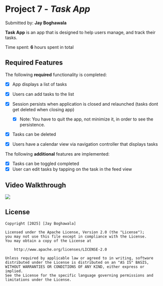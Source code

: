 # Project 7 - *Task App*

Submitted by: **Jay Boghawala**

**Task App** is an app that is designed to help users manage, and track their tasks.

Time spent: **6** hours spent in total

## Required Features

The following **required** functionality is completed:

- [x] App displays a list of tasks
- [x] Users can add tasks to the list
- [x] Session persists when application is closed and relaunched (tasks dont get deleted when closing app) 
  - [x] Note: You have to quit the app, not minimize it, in order to see the persistence.
- [x] Tasks can be deleted
- [x] Users have a calendar view via navigation controller that displays tasks	


The following **additional** features are implemented:

- [x] Tasks can be toggled completed
- [x] User can edit tasks by tapping on the task in the feed view

## Video Walkthrough

<div>
    <a href="https://www.loom.com/share/92def6917387460580270b51f49de895">
    </a>
    <a href="https://www.loom.com/share/92def6917387460580270b51f49de895">
      <img style="max-width:300px;" src="https://cdn.loom.com/sessions/thumbnails/92def6917387460580270b51f49de895-9fbd053c910bc933-full-play.gif">
    </a>
  </div>

## License

    Copyright [2025] [Jay Boghawala]

    Licensed under the Apache License, Version 2.0 (the "License");
    you may not use this file except in compliance with the License.
    You may obtain a copy of the License at

        http://www.apache.org/licenses/LICENSE-2.0

    Unless required by applicable law or agreed to in writing, software
    distributed under the License is distributed on an "AS IS" BASIS,
    WITHOUT WARRANTIES OR CONDITIONS OF ANY KIND, either express or implied.
    See the License for the specific language governing permissions and
    limitations under the License.
